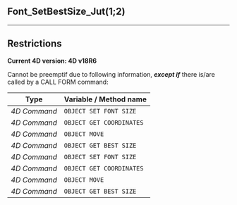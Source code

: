 ﻿## Font_SetBestSize_Jut($1;$2)---## Restrictions**Current 4D version: 4D v18R6**Cannot be preemptif due to following information, ***except if*** there is/are called by a CALL FORM command:|Type|Variable / Method name||------|------||*4D Command*|`OBJECT SET FONT SIZE`||*4D Command*|`OBJECT GET COORDINATES`||*4D Command*|`OBJECT MOVE`||*4D Command*|`OBJECT GET BEST SIZE`||*4D Command*|`OBJECT SET FONT SIZE`||*4D Command*|`OBJECT GET COORDINATES`||*4D Command*|`OBJECT MOVE`||*4D Command*|`OBJECT GET BEST SIZE`|